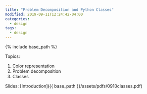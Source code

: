 ```yaml
---
title: "Problem Decomposition and Python Classes"
modified: 2019-09-11T12:24:42-04:00
categories:
  - design
tags:
  - design
---
```


{% include base_path %}

Topics:

1. Color representation
2. Problem decomposition
3. Classes

<!--more-->

Slides: [Introduction]({{ base_path }}/assets/pdfs/0910classes.pdf)

<object data="{{ base_path }}/assets/pdfs/0910classes.pdf" width="500" height="500" type='application/pdf'/>
</object>


